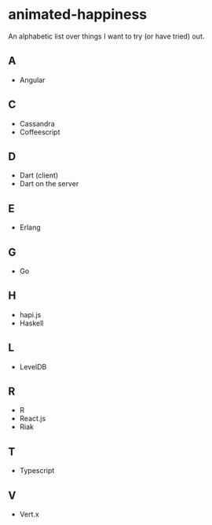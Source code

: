 animated-happiness
==================

An alphabetic list over things I want to try (or have tried) out.

## A
- Angular

## C
- Cassandra
- Coffeescript

## D
- Dart (client)
- Dart on the server

## E
- Erlang

## G
- Go

## H
- hapi.js
- Haskell

## L
- LevelDB

## R
- R
- React.js
- Riak

## T
- Typescript

## V
- Vert.x
